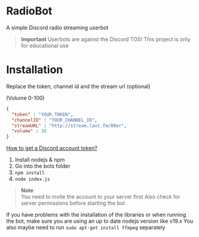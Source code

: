 # RadioBot
A simple Discord radio streaming userbot

> **Important**
> Userbots are against the Discord TOS! This project is only for educational use

# Installation

Replace the token, channel id and the stream url (optional)

(Volume 0-100)
```json
{
  "token" : "YOUR_TOKEN",
  "channelID" : "YOUR_CHANNEL_ID",
  "streamURL" : "http://stream.laut.fm/80er",
  "volume" : 10
}
```

[How to get a Discord account token?](https://linuxhint.com/get-discord-token/)

1. Install nodejs & npm
2. Go into the bots folder
3. `npm install`
4. `node index.js`

> **Note**  
> You need to invite the account to your server first 
> Also check for server permissions before starting the bot


If you have problems with the installation of the libraries or when running the bot, make sure you are using an up to date nodejs version like v19.x
You also maybe need to run `sudo apt-get install ffmpeg` separately
